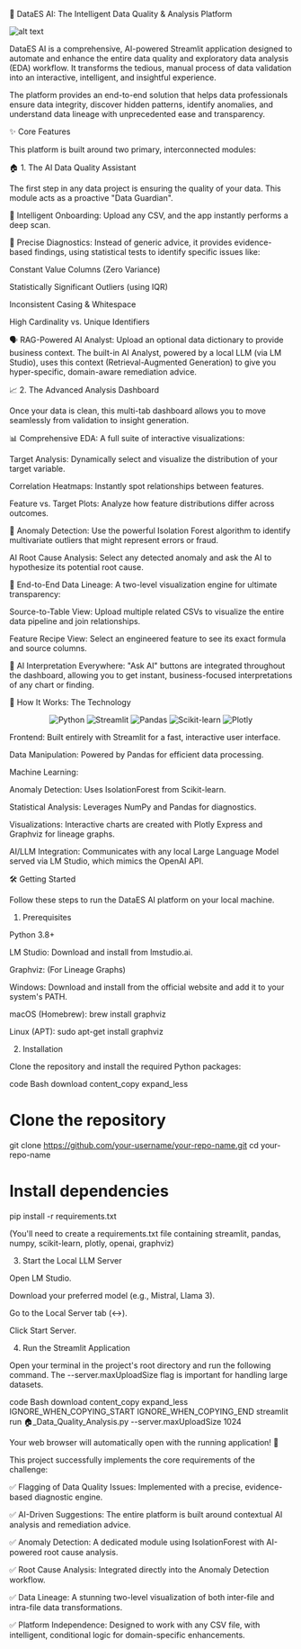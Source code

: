 🤖 DataES AI: The Intelligent Data Quality & Analysis Platform

![alt text](https://static.streamlit.io/badges/streamlit_badge_black_white.svg)
<!-- Replace with your deployment link -->

DataES AI is a comprehensive, AI-powered Streamlit application designed to automate and enhance the entire data quality and exploratory data analysis (EDA) workflow. It transforms the tedious, manual process of data validation into an interactive, intelligent, and insightful experience.

The platform provides an end-to-end solution that helps data professionals ensure data integrity, discover hidden patterns, identify anomalies, and understand data lineage with unprecedented ease and transparency.

✨ Core Features

This platform is built around two primary, interconnected modules:

🏠 1. The AI Data Quality Assistant

The first step in any data project is ensuring the quality of your data. This module acts as a proactive "Data Guardian".

🧠 Intelligent Onboarding: Upload any CSV, and the app instantly performs a deep scan.

🎯 Precise Diagnostics: Instead of generic advice, it provides evidence-based findings, using statistical tests to identify specific issues like:

Constant Value Columns (Zero Variance)

Statistically Significant Outliers (using IQR)

Inconsistent Casing & Whitespace

High Cardinality vs. Unique Identifiers

🗣️ RAG-Powered AI Analyst: Upload an optional data dictionary to provide business context. The built-in AI Analyst, powered by a local LLM (via LM Studio), uses this context (Retrieval-Augmented Generation) to give you hyper-specific, domain-aware remediation advice.

📈 2. The Advanced Analysis Dashboard

Once your data is clean, this multi-tab dashboard allows you to move seamlessly from validation to insight generation.

📊 Comprehensive EDA: A full suite of interactive visualizations:

Target Analysis: Dynamically select and visualize the distribution of your target variable.

Correlation Heatmaps: Instantly spot relationships between features.

Feature vs. Target Plots: Analyze how feature distributions differ across outcomes.

🔬 Anomaly Detection: Use the powerful Isolation Forest algorithm to identify multivariate outliers that might represent errors or fraud.

AI Root Cause Analysis: Select any detected anomaly and ask the AI to hypothesize its potential root cause.

🔗 End-to-End Data Lineage: A two-level visualization engine for ultimate transparency:

Source-to-Table View: Upload multiple related CSVs to visualize the entire data pipeline and join relationships.

Feature Recipe View: Select an engineered feature to see its exact formula and source columns.

🤖 AI Interpretation Everywhere: "Ask AI" buttons are integrated throughout the dashboard, allowing you to get instant, business-focused interpretations of any chart or finding.

🚀 How It Works: The Technology
<p align="center">
<img src="https://img.shields.io/badge/Python-3776AB?style=for-the-badge&logo=python&logoColor=white" alt="Python"/>
<img src="https://img.shields.io/badge/Streamlit-FF4B4B?style=for-the-badge&logo=streamlit&logoColor=white" alt="Streamlit"/>
<img src="https://img.shields.io/badge/Pandas-150458?style=for-the-badge&logo=pandas&logoColor=white" alt="Pandas"/>
<img src="https://img.shields.io/badge/scikit--learn-F7931E?style=for-the-badge&logo=scikit-learn&logoColor=white" alt="Scikit-learn"/>
<img src="https://img.shields.io/badge/Plotly-3F4F75?style=for-the-badge&logo=plotly&logoColor=white" alt="Plotly"/>
</p>


Frontend: Built entirely with Streamlit for a fast, interactive user interface.

Data Manipulation: Powered by Pandas for efficient data processing.

Machine Learning:

Anomaly Detection: Uses IsolationForest from Scikit-learn.

Statistical Analysis: Leverages NumPy and Pandas for diagnostics.

Visualizations: Interactive charts are created with Plotly Express and Graphviz for lineage graphs.

AI/LLM Integration: Communicates with any local Large Language Model served via LM Studio, which mimics the OpenAI API.

🛠️ Getting Started

Follow these steps to run the DataES AI platform on your local machine.

1. Prerequisites

Python 3.8+

LM Studio: Download and install from lmstudio.ai.

Graphviz: (For Lineage Graphs)

Windows: Download and install from the official website and add it to your system's PATH.

macOS (Homebrew): brew install graphviz

Linux (APT): sudo apt-get install graphviz

2. Installation

Clone the repository and install the required Python packages:

code
Bash
download
content_copy
expand_less

# Clone the repository
git clone https://github.com/your-username/your-repo-name.git
cd your-repo-name

# Install dependencies
pip install -r requirements.txt

(You'll need to create a requirements.txt file containing streamlit, pandas, numpy, scikit-learn, plotly, openai, graphviz)

3. Start the Local LLM Server

Open LM Studio.

Download your preferred model (e.g., Mistral, Llama 3).

Go to the Local Server tab (<->).

Click Start Server.

4. Run the Streamlit Application

Open your terminal in the project's root directory and run the following command. The --server.maxUploadSize flag is important for handling large datasets.

code
Bash
download
content_copy
expand_less
IGNORE_WHEN_COPYING_START
IGNORE_WHEN_COPYING_END
streamlit run 🏠_Data_Quality_Analysis.py --server.maxUploadSize 1024

Your web browser will automatically open with the running application! 🎉

This project successfully implements the core requirements of the challenge:

✅ Flagging of Data Quality Issues: Implemented with a precise, evidence-based diagnostic engine.

✅ AI-Driven Suggestions: The entire platform is built around contextual AI analysis and remediation advice.

✅ Anomaly Detection: A dedicated module using IsolationForest with AI-powered root cause analysis.

✅ Root Cause Analysis: Integrated directly into the Anomaly Detection workflow.

✅ Data Lineage: A stunning two-level visualization of both inter-file and intra-file data transformations.

✅ Platform Independence: Designed to work with any CSV file, with intelligent, conditional logic for domain-specific enhancements.